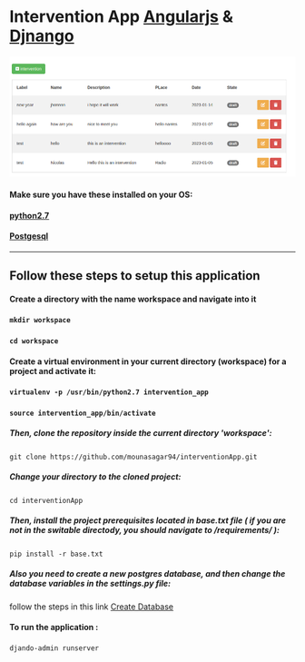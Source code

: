 Intervention App [Angularjs](https://angularjs.org/) & [Djnango](https://www.djangoproject.com/)
==================================================================================
#### <img src="./static/images/Screenshot.png" alt="Alt text" title="Optional title">
#### Make sure you have these installed on your OS: 
#### [python2.7](https://www.python.org/)
#### [Postgesql](https://www.postgresql.org/)

---------------------------------------------------
Follow these steps to setup this application 
---------------------------------------------------
#### Create a directory with the name workspace and navigate into it 
#### `mkdir workspace`
#### `cd workspace`
#### Create a virtual environment in your current directory (workspace) for a project and activate it:
#### `virtualenv -p /usr/bin/python2.7 intervention_app`
#### `source intervention_app/bin/activate`
##### Then, clone the repository inside the current directory 'workspace':
`git clone https://github.com/mounasagar94/interventionApp.git`

##### Change your directory to the cloned project:
`cd interventionApp`

##### Then, install the project prerequisites located in base.txt file ( if you are not in the switable directody, you should navigate to /requirements/ ):
`pip install -r base.txt`

##### Also you need to create a new postgres database, and then change the database variables in the settings.py file:
follow the steps in this link  [Create Database](https://medium.com/coding-blocks/creating-user-database-and-adding-access-on-postgresql-8bfcd2f4a91e)

#### To run the application : 
`djando-admin runserver`